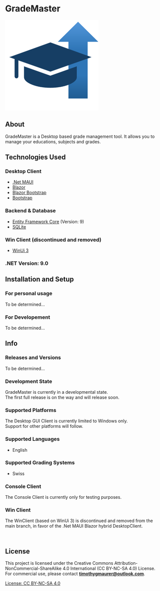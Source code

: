 # GradeMaster
![GradeMaster Logo](Images/logo.png)

## About
GradeMaster is a Desktop based grade management tool. It allows you to manage your educations, subjects and grades.

## Technologies Used
### Desktop Client
- [.Net MAUI](https://dotnet.microsoft.com/en-us/apps/maui)
- [Blazor](https://dotnet.microsoft.com/en-us/apps/aspnet/web-apps/blazor)
- [Blazor Bootstrap](https://demos.blazorbootstrap.com/) 
- [Bootstrap](https://getbootstrap.com/) <br>


### Backend & Database
- [Entity Framework Core](https://learn.microsoft.com/de-de/ef/core/) (Version: 9)
- [SQLite](https://sqlite.org/) <br>

### Win Client (discontinued and removed)
- [WinUi 3](https://learn.microsoft.com/de-de/windows/apps/winui/winui3/) <br>

### .NET Version: 9.0

## Installation and Setup
### For personal usage
To be determined...


### For Developement
To be determined...

## Info

### Releases and Versions
To be determined...

### Development State
GradeMaster is currently in a developmental state. <br> 
The first full release is on the way and will release soon.

### Supported Platforms
The Desktop GUI Client is currently limited to Windows only. <br>
Support for other platforms will follow.

### Supported Languages
- English

### Supported Grading Systems
- Swiss

### Console Client
The Console Client is currently only for testing purposes.

### Win Client
The WinClient (based on WinUi 3) is discontinued and removed from the main branch, in favor of the .Net MAUI Blazor hybrid DesktopClient.


<br>


## License
This project is licensed under the Creative Commons Attribution-NonCommercial-ShareAlike 4.0 International (CC BY-NC-SA 4.0) License. For commercial use, please contact **[timothygmaurer@outlook.com](mailto:timothygmaurer@outlook.com)**.

[License: CC BY-NC-SA 4.0](https://creativecommons.org/licenses/by-nc-sa/4.0/)
